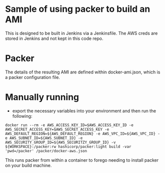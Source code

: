 # Sample of using packer to build an AMI

This is designed to be built in Jenkins via a Jenkinsfile. The AWS creds are stored in Jenkins and not kept in this code repo.

# Packer
The details of the resulting AMI are defined within docker-ami.json, which is a packer configuration file.

# Manually running
* export the necessary variables into your environment and then run the following:
```
docker run --rm -e AWS_ACCESS_KEY_ID=$AWS_ACCESS_KEY_ID -e AWS_SECRET_ACCESS_KEY=$AWS_SECRET_ACCESS_KEY -e AWS_DEFAULT_REGION=${AWS_DEFAULT_REGION} -e AWS_VPC_ID=${AWS_VPC_ID} -e AWS_SUBNET_ID=${AWS_SUBNET_ID} -e AWS_SECURITY_GROUP_ID=${AWS_SECURITZY_GROUP_ID} -v ${WORKSPACE}:/packer:rw hashicorp/packer:light build -var 'pwd=/packer' /packer/docker-aws.json
```

This runs packer from within a container to forego needing to install packer on your build machine.
